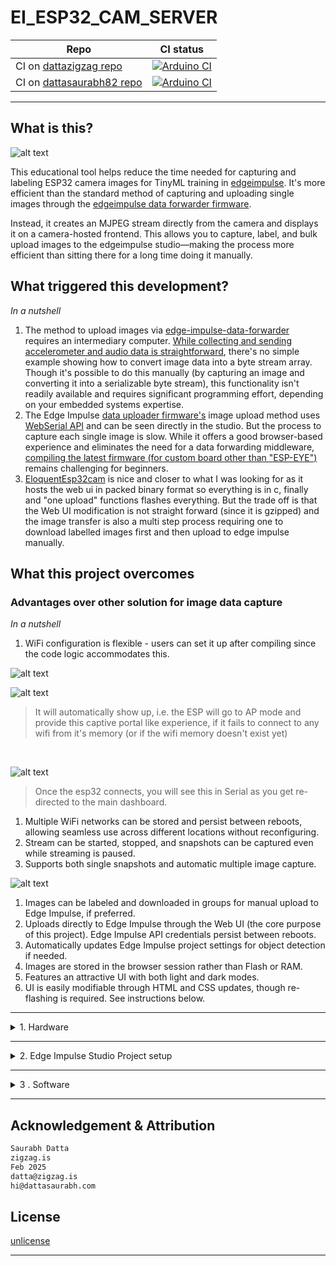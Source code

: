 # EI_ESP32_CAM_SERVER

| Repo | CI status |
|------|-----------|
| CI on [dattazigzag repo](https://github.com/dattazigzag/EI_ESP32_CAM_SERVER) | [![Arduino CI](https://github.com/dattazigzag/EI_ESP32_CAM_SERVER/actions/workflows/arduino-ci.yml/badge.svg)](https://github.com/dattazigzag/EI_ESP32_CAM_SERVER/actions/workflows/arduino-ci.yml) |
| CI on [dattasaurabh82 repo](https://github.com/dattasaurabh82/EI_ESP32_CAM_SERVER) | [![Arduino CI](https://github.com/dattasaurabh82/EI_ESP32_CAM_SERVER/actions/workflows/arduino-ci.yml/badge.svg)](https://github.com/dattasaurabh82/EI_ESP32_CAM_SERVER/actions/workflows/arduino-ci.yml) |

---

## What is this?

![alt text](assets/ScreenRecording2025-02-25at23.09.52.gif)

This educational tool helps reduce the time needed for capturing and labeling ESP32 camera images for TinyML training in [edgeimpulse](https://docs.edgeimpulse.com/reference). It's more efficient than the standard method of capturing and uploading single images through the [edgeimpulse data forwarder firmware](https://github.com/edgeimpulse/firmware-espressif-esp32).

Instead, it creates an MJPEG stream directly from the camera and displays it on a camera-hosted frontend. This allows you to capture, label, and bulk upload images to the edgeimpulse studio—making the process more efficient than sitting there for a long time doing it manually.

## What triggered this development?

_In a nutshell_

1. The method to upload images via [edge-impulse-data-forwarder](https://docs.edgeimpulse.com/docs/tools/edge-impulse-cli/cli-data-forwarder) requires an intermediary computer. [While collecting and sending accelerometer and audio data is straightforward](https://docs.edgeimpulse.com/docs/tools/edge-impulse-cli/cli-data-forwarder), there's no simple example showing how to convert image data into a byte stream array. Though it's possible to do this manually (by capturing an image and converting it into a serializable byte stream), this functionality isn't readily available and requires significant programming effort, depending on your embedded systems expertise.
2. The Edge Impulse [data uploader firmware's](https://docs.edgeimpulse.com/docs/edge-ai-hardware/mcu/espressif-esp32) image upload method uses [WebSerial API](https://developer.mozilla.org/en-US/docs/Web/API/Web_Serial_API) and can be seen directly in the studio. But the process to capture each single image is slow. While it offers a good browser-based experience and eliminates the need for a data forwarding middleware, [compiling the latest firmware (for custom board other than "ESP-EYE")](https://github.com/edgeimpulse/firmware-espressif-esp32) remains challenging for beginners.
3. [EloquentEsp32cam](https://eloquentarduino.com/posts/esp32-cam-object-detection) is nice and closer to what I was looking for as it hosts the web ui in packed binary format so everything is in c, finally and "one upload" functions flashes everything. But the trade off is that the Web UI modification is not straight forward (since it is gzipped) and the image transfer is also a multi step process requiring one to download labelled images first and then upload to edge impulse manually.

## What this project overcomes

### Advantages over other solution for image data capture

_In a nutshell_

1. WiFi configuration is flexible - users can set it up after compiling since the code logic accommodates this.

![alt text](<assets/Slide 16_9 - 2.png>)

![alt text](assets/ScreenRecording2025-02-25at22.24.14-ezgif.com-video-to-gif-converter.gif)

> It will automatically show up, i.e. the ESP will go to AP mode and provide this captive portal like experience, if it fails to connect to any wifi from it's memory (or if the wifi memory doesn't exist yet)

<br>

![alt text](<assets/Screenshot 2025-02-25 at 22.26.18.png>)

> Once the esp32 connects, you will see this in Serial as you get re-directed to the main dashboard.

1. Multiple WiFi networks can be stored and persist between reboots, allowing seamless use across different locations without reconfiguring.
2. Stream can be started, stopped, and snapshots can be captured even while streaming is paused.
3. Supports both single snapshots and automatic multiple image capture.

![alt text](<assets/Screen Recording 2025-02-25 at 22.57.31.gif>)

1. Images can be labeled and downloaded in groups for manual upload to Edge Impulse, if preferred.
2. Uploads directly to Edge Impulse through the Web UI (the core purpose of this project). Edge Impulse API credentials persist between reboots.
3. Automatically updates Edge Impulse project settings for object detection if needed.
4. Images are stored in the browser session rather than Flash or RAM.
5. Features an attractive UI with both light and dark modes.
6. UI is easily modifiable through HTML and CSS updates, though re-flashing is required. See instructions below.

---

<details>
   <summary> 1. Hardware</summary>

   ### Choosing the right hardware and our preference

   > We are not looking into [M5-Stack](https://shop.m5stack.com/collections/m5-cameras) series at the moment. The goal is to have something (dev board style) in smaller footprint to abe able to either integrate easily into other PCBs or use as standalone educational all-in-one device.

   | Feature | [Xiao ESP32S3 Sense](https://www.seeedstudio.com/XIAO-ESP32S3-Sense-p-5639.html) | [AI-Thinker ESP32-CAM](https://docs.ai-thinker.com/en/esp32-cam) | [ESP-EYE V2](https://www.espressif.com/en/products/devkits/esp-eye/overview) |
   |---------|-------------------|---------|----------------------|
   | **Processor** | ESP32-S3 (240MHz dual-core) | ESP32 (240MHz dual-core) | ESP32 (240MHz dual-core) |
   | **Camera Sensor** | OV2640 (2MP) | OV2640 (2MP) | OV2640 (2MP) |
   | **RAM** | 8MB PSRAM |  4MB PSRAM | 8MB PSRAM |
   | **Flash Memory** | 8MB | 4MB | 4MB |
   | **Wi-Fi** | 2.4GHz 802.11b/g/n | 2.4GHz 802.11b/g/n | 2.4GHz 802.11b/g/n |
   | **Bluetooth** | BLE 5.0 | BLE 4.2 | BLE 4.2 |
   | **Display** | Optional | No | Yes |
   | **Microphone** | Yes (built-in) | No | Yes (built-in) |
   | **SD Card Slot** | Yes (microSD) | Yes (microSD) | Yes (microSD) |
   | **GPIO Pins** | 11 accessible | 9 accessible | 10 accessible |
   | **USB Interface** | Type-C |  None (UART via pins) | Micro USB |
   | **ML Capabilities** | Enhanced with ESP32-S3 |  Basic | Face detection built-in |
   | **Form Factor** | Ultra-compact | Compact | Compact, standalone  |
   | **Power Consumption** | Low | Medium | Low |
   | **Price Range** | $$ | $ | $$$ |
   | **Special Features** | Small size, built-in PDM mic | Low cost, SD card support |Built-in face recognition |

   ### Firmware development & implementation status

   | Xiao ESP32S3 Sense | AI-Thinker ESP32-CAM | ESP-EYE V2 |
   |---------|-------------------|---------|
   | 🟢 DONE | 🟢 DONE| 🟢 DONE |

   ## Hardware Setup

   ### Xiao esp32-s3 sense with 3D printed contraption (For mounting & Cooling)

   ![xiao contraption](assets/xiao.png)

   > Fusion 360 preview and file Download link: 👉🏼 [🌐](https://a360.co/3EEMBdH)
   <br><br><br>
   ### AI Thinker cam with 3D printed enclosure (For mounting & Cooling)

   ![AiTHinkerCamContraption](assets/AiTHinkerCamContraption.png)

   > Fusion 360 preview and file Download link: 👉🏼 [🌐](https://a360.co/41k01U0)

   <br><br><br>
   ### ESP-EYE V2.1 cam with 3D printed enclosure (For mounting & Cooling)

   ![AESP-EYE V2.1Contraption](<assets/ESP-EYE Contraption.png>)

   > Fusion 360 preview and file Download link: 👉🏼 [🌐](https://a360.co/4bGBTQj)

   ---

   ### They get hot 🥵

   ## XIAO_ESP32S3
   > The XIAO_ESP32S3 gets very hot when streaming MJPEG as stated [here](https://wiki.seeedstudio.com/xiao_esp32s3_camera_usage/#project-ii-video-streaming)

   So I added a beefy cooper heat sink used in raspberry PIs and not the cheap aluminium ones and thought maybe I should just give it some air 💨

   ![xiao_cooling_need](assets/xiao_cooling_need.png)

   So, I designed a cooling contraption for better air flow ...
   And, additionally it holds everything together and also has a modular gorilla arm screw adapter.

   > My quick & dirty elegant solution

   ![alt text](assets/xiao_cooling_setup_view_1.png)

   ![alt text](assets/xiao_cooling_setup_view_2.png)

   The fan power is not drawn form the same VBUS that powers the XIAO_ESP32S3 but has a separate source, so that the performance of XIAO_ESP32S3 is not affected.

   Yes! That means you need a separate cable if you do not want to fry your XIAO_ESP32S3.

   With cooling contraption for Xiao

   | **Before** turning **ON** the fans | **After** turning **ON** the fans |
   |:----------------------------------:|:---------------------------------:|
   | ![Before turning on fans](<assets/Screenshot 2025-02-19 at 00.06.46.png>) | ![After turning on fans](<assets/Screenshot 2025-02-19 at 00.07.25.png>) |

   With cooling contraption for AI Thinker Cam

   ## AI Thinker Cam

   ![alt text](assets/aithinkercam_cooling_setup_view_1.png)

   | **Before** turning **ON** the fans | **After** turning **ON** the fans |
   |:----------------------------------:|:---------------------------------:|
   | ![Before turning on fans](<assets/Hot esp.png>) | ![After turning on fans](<assets/cooler esp.png>) |

   ## ESP-EYE V2.1 Cam

   ![alt text](assets/esp-eye_cooling_setup_view_1.png)
   
   | **Before** turning **ON** the fans | **After** turning **ON** the fans |
   |:----------------------------------:|:---------------------------------:|
   | ![Before turning on fans](<assets/Hot esp-eye.png>) | ![After turning on fans](<assets/cooler esp-eye.png>) |

</details>

---

<details>
   <summary> 2. Edge Impulse Studio Project setup</summary>

   <br>

1.  Create an edge Impulse Project for `Object Detection`
2.  Give it a suitable name

    ![alt text](<assets/Screen Recording 2025-02-25 at 15.15.50.gif>)

3.  Note the Project ID and keep it safe somewhere. We will need that later to automatically upload images from the xiao esp32S3

    ![alt text](<assets/Screen Recording 2025-02-25 at 15.16.07.gif>)

4.  Note the Project's API Key. We will need that later to automatically upload images from the xiao esp32S3

    ![alt text](<assets/Screen Recording 2025-02-25 at 15.16.53.gif>)

</details>

---

<details>
   <summary> 3 . Software</summary>

# The Easy way

🤔 Since this project aims to simplify and speed up image data collection for Edge Impulse, I thought it would be better if users didn't need to set up a development environment at this early stage, to flash firmware.

The goal is to eliminate friction by removing the need for any development environment setup—even for simple tasks like configuring WiFi settings 😁

> So, I created a [web-based flasher tool](webflasher) (hosted on both [zigzag repo](https://dattazigzag.github.io/EI_ESP32_CAM_SERVER/) and [my personal repo](https://dattasaurabh82.github.io/EI_ESP32_CAM_SERVER/)) as part of the project. A website with all the necessary binary files and correct flashing settings, allowing you to connect your XIAO ESP32-S3 and flash everything directly from your browser—no Arduino IDE / Terminal or Platform IO setup needed! 😘
> __Note:__ After completing the machine learning training in Edge Impulse, you will need to download and use the model/library according to your own context and then you have to program...

![alt text](<assets/firmware flasher steps.png>)

> **Notes**:
>
> 1. Although if you want to know how it all works, follow the ... [Arduino IDE compile and upload method](#arduino-ide-compile-and-upload-method) and or [cmdline compile and upload methods](#cmdline-compile-and-upload-methods)
>
> 2. Post flashing, you can also setup Wifi Credentials (Persistent across boots)
>
> 3. Two Github Action CI/CD pipelines accomplish them. You can learn more about them [here](.github/workflows), if you are keen on the Github Actions Pipeline that compiles and create releases of binaries and also updates the webflasher.

Then you can open the serial port provided by the webflasher or use any other serial monitor program (incl. Arduino IDE's serial monitor)to follow the next steps.  

## Few facets to check out if you are interested

### Camera Settings

Pick a esp32 camera module in the [config.h](config.h) and use only one pre_processor directive macro

```c++
// -----------------------------------------------------------------
// CAMERA MODEL SELECTION - UNCOMMENT ONLY ONE MODEL
// -----------------------------------------------------------------
// #define CAMERA_MODEL_XIAO_ESP32S3 1
// #define CAMERA_MODEL_AI_THINKER 1
#define CAMERA_MODEL_ESP_EYE 1
```

Most of the camera settings doesn't need to be changed but sometimes you may want to play with stream and image quality (if you know what you are doing 😉) even though they have been battle tested. In that case [camera_init.h](camera_init.h) look for these

```c++
config.frame_size = FRAMESIZE_QVGA;  // 320x240 (higher quality)
s->set_framesize(s, FRAMESIZE_QVGA); // 320x240 (higher quality)

config.jpeg_quality = 24;            // 0-63: lower means higher quality
config.fb_count = 2;                 // Double buffering for smoother

s->set_brightness(s, 2);             // Normal brightness (-2 to 2)
s->set_contrast(s, 1);               // Normal contrast (-2 to 2)
s->set_saturation(s, 1);             // Normal saturation (-2 to 2)

s->set_whitebal(s, 1);  // Disable white balance (0=disable, 1=enable)
s->set_awb_gain(s, 1);  // Disable auto white balance gain (0=disable,
```

> More info here: [esp32-cam-ov2640-camera-settings](https://randomnerdtutorials.com/esp32-cam-ov2640-camera-settings/)

You can change camera flipping from the front end but unfortunately there's not proper rotation available on these modules

![alt text](<assets/Screenshot 2025-03-10 at 23.45.19.png>)

---

### Server Port Settings

Our default web server is on port `80` defined in `WebServer server(80);` in our [EI_ESP32_CAM_SERVER.ino](EI_ESP32_CAM_SERVER.ino)

---

### Front-end files

#### Where do they come from and can I edit?

So, we are `gzipping` the whole frontend.

A python script ([compress_assets.py](tools/compress_assets.py)) takes the contents of [dashboard/](dashboard) directory (where all the front end files are kept) and spits out a compressed c style header file called [gzipped_assets.h](gzipped_assets.h), merging everything (in lack of better words).

The contents of the front end are:

```txt
├── index.html
├── script.js
├── styles.css
├── wifi_portal.css
├── wifi_portal.html
└── wifi_portal.js
```

If you want to edit / change anything, upon editing you have to run:

```bash
# First install a dependency (you can make a venv if you want, I didn't bother)
python3 -m pip install gzip

# Then run the script
python tools/compress_assets.py
```

To verify, you can run another script

```bash
python tools/extract_assets.py
```

This will dump the files (better for checking decompression and if the files are 1:1) in [web_assets_extracted/](web_assets_extracted)

And, then compile and upload the whole program (See step below)

---

# Arduino IDE compile and upload method

Arduino IDE version: `2.3.4`

### Install libraries

1. [ESPAsyncWebServer](https://github.com/ESP32Async/ESPAsyncWebServer)
2. [AsyncTCP](https://github.com/ESP32Async/AsyncTCP)

> You can find them from the Library Manager of IDE. There are various versions. Install ones by "ESP32Async" for both the libraries.

### Arduino IDE compile settings

#### For xiao esp32s3 sense

![alt text](<assets/Screenshot 2025-03-04 at 02.38.54.png>)

#### For AI-Thinker Cam

![alt text](<assets/Screenshot 2025-03-09 at 18.48.22.png>)

#### For ESP-EYE Cam

![alt text](<assets/Screenshot 2025-03-09 at 18.47.44.png>)

### Usage

After successful upload, you should see something like this

```txt
   Files in LittleFS:
   ---------------
   ✓ No old web files found.
   ---------------

   Files in LittleFS:
   ---------------
   • ei_config.json             63 bytes
   • ei_config.template.json       63 bytes
   • wifi_credentials.json       47 bytes

   Total: 3 files, 173 bytes

   Storage Info:
   ------------
   Total space: 1536 KB
   Used space: 8 KB
   Free space: 1528 KB

3. WiFi Manager Initialization:
   ✓ Loaded 1 WiFi networks from storage
   * Attempting connection to: :) (1/1)
   ..
   ✓ Connected!

   Network Info:
   ------------
   ⤷ IP Address: 192.168.1.208
   ⤷ Subnet Mask: 255.255.255.0
   ⤷ Gateway: 192.168.1.1
   ⤷ DNS: 192.168.1.1
   ⤷ MAC Address: DC:DA:0C:13:9A:28

   Signal Info:
   -----------
   ⤷ RSSI: -60 dBm
   ⤷ Channel: 1

   Connection Info:
   ---------------
   ⤷ SSID: :)
✅ Registered route for: /styles.css
✅ Registered route for: /script.js
✅ Registered route for: /wifi_portal.html
✅ Registered route for: /wifi_portal.css
✅ Registered route for: /wifi_portal.js
✅ All GZIP routes registered
Async HTTP server started on port 80

👉🏼 Open http://192.168.1.208:80 from a browser of a computer connected to WiFi SSID: :)

=== MEMORY STATS ===
Free heap: 229236 bytes
Free PSRAM: 8337580 bytes
Minimum free heap: 229124 bytes
===================

📄 Serving root path (/)
✅ Served gzipped root index.html (2094 bytes)
Served root in 0 ms
📄 Serving asset: /styles.css
✅ Served gzipped asset: /styles.css (2264 bytes)
📄 Serving asset: /wifi_portal.css
✅ Served gzipped asset: /wifi_portal.css (1346 bytes)
📄 Serving asset: /script.js
✅ Served gzipped asset: /script.js (5739 bytes)
📄 Serving asset: /wifi_portal.html
✅ Served gzipped asset: /wifi_portal.html (832 bytes)
Configuration loaded from LittleFS ...
vflip: Yes, hmirror: No
```

# cmdline compile and upload methods

Let's say you just want to edit some basic html features and do not want to change any firmware settings and as a result do not want to go through the whole arduino IDE setup.

Even though that is a fairly straight forward route, for some reason you like being in terminal and want to do everything from there.

If that is the case, below are your compilation and update options.

1. Make sure to install `esptools.py`
   1. Information source 1: [here](https://docs.espressif.com/projects/esptool/en/latest/esp32/installation.html)
   2. Information source 2: [here](https://docs.espressif.com/projects/esptool/en/latest/esp32/index.html#quick-start)
   3. Information source 3: [here](https://tasmota.github.io/docs/Esptool/)
2. Make sure to install `arduino-cli`. Instructions 👉🏼 [here](https://github.com/arduino/arduino-cli)
3. After `arduino-cli` has been installed, install esp32 core, and library dependencies.

   ```bash
   # install esp32 core and boards
   arduino-cli config init
   arduino-cli config add board_manager.additional_urls https://raw.githubusercontent.com/espressif/arduino-esp32/gh-pages/package_esp32_index.json
   arduino-cli core update-index
   arduino-cli core install esp32:esp32

   # Install lib deps
   arduino-cli core update-index
   arduino-cli lib install ArduinoJson
   mkdir -p "$HOME/Arduino/libraries"
   cd "$HOME/Arduino/libraries"
   git clone https://github.com/ESP32Async/AsyncTCP.git
   git clone https://github.com/ESP32Async/ESPAsyncWebServer.git
   arduino-cli core update-index
   ```

4. Compile the firmware - __For xiao esp32s3 sense__

   ```bash
   # From inside the project directory, run:
   mkdir -p build/
   arduino-cli compile \
      --fqbn "esp32:esp32:XIAO_ESP32S3:USBMode=hwcdc,CDCOnBoot=default,MSCOnBoot=default,DFUOnBoot=default,UploadMode=default,CPUFreq=240,FlashMode=qio,FlashSize=8M,PartitionScheme=default_8MB,DebugLevel=none,PSRAM=opi,LoopCore=1,EventsCore=1,EraseFlash=none,UploadSpeed=921600,JTAGAdapter=default" \
      --output-dir build . -v
   ```

5. Upload the firmware and packed frontend binaries (multiple options) - __For xiao esp32s3 sense__

   ```bash
   # Option 1.1: Using arduino-cli - Compile & write the compiled firmware to target
   # From inside the project directory, run:
   mkdir -p build/
   arduino-cli compile \
      --fqbn "esp32:esp32:XIAO_ESP32S3:USBMode=hwcdc,CDCOnBoot=default,MSCOnBoot=default,DFUOnBoot=default,UploadMode=default,CPUFreq=240,FlashMode=qio,FlashSize=8M,PartitionScheme=default_8MB,DebugLevel=none,PSRAM=opi,LoopCore=1,EventsCore=1,UploadSpeed=921600,JTAGAdapter=default" \
      . -u -p [YOUR_SERIAL_PORT_TO_WHICH_ESP32_IS_ATTACHED] -v

   # Option 1.2: Using arduino-cli - Write the pre-compiled firmware to target
   # If you have run the "compile" cmd from above (pt.7) and the "build" dir is there, then from inside the project directory, run:
   arduino-cli upload -p [YOUR_SERIAL_PORT_TO_WHICH_ESP32_IS_ATTACHED] \
      --fqbn "esp32:esp32:XIAO_ESP32S3:USBMode=hwcdc,CDCOnBoot=default,MSCOnBoot=default,DFUOnBoot=default,UploadMode=default,CPUFreq=240,FlashMode=qio, FlashSize=8M,PartitionScheme=default_8MB,DebugLevel=none,PSRAM=opi,LoopCore=1,EventsCore=1,UploadSpeed=921600,JTAGAdapter=default" \
      --input-file build/EI_ESP32_CAM_SERVER.ino.merged.bin .

   # Using esptools.py - Write the pre-compiled firmware to target
   esptool.py \
      --chip esp32s3 \
      --port [YOUR_SERIAL_PORT_TO_WHICH_ESP32_IS_ATTACHED] --baud 921600 \
      --before default_reset \
      --after hard_reset write_flash \
      -z --flash_mode dio --flash_freq 80m --flash_size detect \
      0x0 build/EI_ESP32_CAM_SERVER.ino.merged.bin
   ```

6. Compile the firmware - __For AI_Thinker_cam_esp32__

   ```bash
   # From inside the project directory, run:
   mkdir -p build/
   arduino-cli compile \
      --fqbn "esp32:esp32:esp32:CPUFreq=240,FlashMode=dio,FlashFreq=80,FlashSize=4M,PartitionScheme=huge_app,PSRAM=enabled,DebugLevel=none,LoopCore=1,EventsCore=1,EraseFlash=none,JTAGAdapter=default,ZigbeeMode=default,UploadSpeed=460800" \
      --output-dir build . -v
   ```

7. Upload the firmware and packed frontend binaries (multiple options) - __For AI_Thinker_cam_esp32__

   ```bash
   # Option 1.1: Using arduino-cli - Compile & write the compiled firmware to target
   mkdir -p build/
   arduino-cli compile \
      --fqbn "esp32:esp32:esp32:CPUFreq=240,FlashMode=dio,FlashFreq=80,FlashSize=4M,PartitionScheme=huge_app,PSRAM=enabled,DebugLevel=none,LoopCore=1,EventsCore=1,EraseFlash=none,JTAGAdapter=default,ZigbeeMode=default,UploadSpeed=460800" \
      . -u -p [YOUR_SERIAL_PORT_TO_WHICH_ESP32_IS_ATTACHED] -v

   # Option 1.2: Using arduino-cli - Write the pre-compiled firmware to target
   # If you have run the "compile" cmd from above (pt.9) and the "build" dir is there, then from inside the project directory, run
   arduino-cli upload -p [YOUR_SERIAL_PORT_TO_WHICH_ESP32_IS_ATTACHED] \
      --fqbn "esp32:esp32:esp32:CPUFreq=240,FlashMode=qio,FlashFreq=80,FlashSize=4M,PartitionScheme=huge_app,PSRAM=enabled,DebugLevel=none,LoopCore=1,EventsCore=1,EraseFlash=none,JTAGAdapter=default,ZigbeeMode=default,UploadSpeed=460800" \
      . -v

   # Using esptools.py - Write the pre-compiled firmware to target
   esptool.py \
      --chip esp32 \
      --port [YOUR_SERIAL_PORT_TO_WHICH_ESP32_IS_ATTACHED] --baud 460800 \
      --before default_reset \
      --after hard_reset write_flash \
      -z --flash_mode dio --flash_freq 80m --flash_size detect \
      0x0 build/EI_ESP32_CAM_SERVER.ino.merged.bin
   ```

8. Compile the firmware - __For ESP_EYE__

   ```bash
   # From inside the project directory, run:
   mkdir -p build/
   arduino-cli compile \
      --fqbn "esp32:esp32:esp32wrover:FlashMode=dio,FlashFreq=80,PartitionScheme=huge_app,DebugLevel=none,EraseFlash=none,UploadSpeed=921600" \
      --output-dir build . -v
   ```

9. Upload the firmware and packed frontend binaries (multiple options) - __For ESP_EYE__

   ```bash
   # Option 1.1: Using arduino-cli - Compile & write the compiled firmware to target
   mkdir -p build/
   arduino-cli compile \
      --fqbn "esp32:esp32:esp32wrover:FlashMode=dio,FlashFreq=80,PartitionScheme=huge_app,DebugLevel=none,EraseFlash=none,UploadSpeed=921600" \
      . -u -p [YOUR_SERIAL_PORT_TO_WHICH_ESP32_IS_ATTACHED] -v
   
   # Option 1.2: Using arduino-cli - Write the pre-compiled firmware to target
   # If you have run the "compile" cmd from above (pt.9) and the "build" dir is there, then from inside the project directory, run
   arduino-cli upload -p [YOUR_SERIAL_PORT_TO_WHICH_ESP32_IS_ATTACHED] \
      --fqbn "esp32:esp32:esp32wrover:FlashMode=dio,FlashFreq=80,PartitionScheme=huge_app,DebugLevel=none,EraseFlash=none,UploadSpeed=921600" \
      . -v
   
   # Using esptools.py - Write the pre-compiled firmware to target
   esptool.py \
      --chip esp32 \
      --port [YOUR_SERIAL_PORT_TO_WHICH_ESP32_IS_ATTACHED] --baud 921600 \
      --before default_reset \
      --after hard_reset write_flash \
      -z --flash_mode dio --flash_freq 80m --flash_size detect \
      0x0 build/EI_ESP32_CAM_SERVER.ino.merged.bin
   ```

</details>

---

## Acknowledgement & Attribution

```txt
Saurabh Datta
zigzag.is   
Feb 2025
datta@zigzag.is
hi@dattasaurabh.com
```

## License

[unlicense](LICENSE)

---
